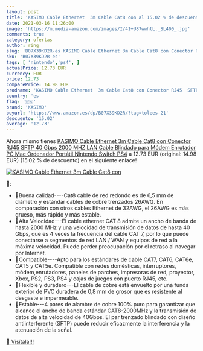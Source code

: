 ```yaml
---
layout: post
title: 'KASIMO Cable Ethernet  3m Cable Cat8 con al 15.02 % de descuento'
date: 2021-03-16 11:26:00
image: 'https://m.media-amazon.com/images/I/41+U87wwhtL._SL400_.jpg'
comments: true
category: ofertas
author: ring
slug: 'B07X39KD2R-es KASIMO Cable Ethernet 3m Cable Cat8 con Conector RJ45 SFTP...'
sku: 'B07X39KD2R-es'
tags: [ 'nintendo','ps4', ]
actualPrice: 12.73 EUR
currency: EUR
price: 12.73
comparePrice: 14.98 EUR
prodname: 'KASIMO Cable Ethernet  3m Cable Cat8 con Conector RJ45  SFTP  40 Gbps  2000 MHZ  LAN Cable Blindado  para Módem  Enrutador  PC  Mac  Ordenador Portátil  Nintendo Switch  PS4'
country: 'es'
flag: '🇪🇸'
brand: 'KASIMO'
buyurl: 'https://www.amazon.es/dp/B07X39KD2R/?tag=tolees-21'
descuento: '15.02'
average: '12.73'
---
```


Ahora mismo tienes [KASIMO Cable Ethernet  3m Cable Cat8 con Conector RJ45  SFTP  40 Gbps  2000 MHZ  LAN Cable Blindado  para Módem  Enrutador  PC  Mac  Ordenador Portátil  Nintendo Switch  PS4](https://www.amazon.es/dp/B07X39KD2R/?tag=tolees-21) a 12.73 EUR (original: 14.98 EUR) (15.02 %  de descuento) en el siguiente enlace!

[![KASIMO Cable Ethernet  3m Cable Cat8 con](https://m.media-amazon.com/images/I/41+U87wwhtL._SL400_.jpg)](https://www.amazon.es/dp/B07X39KD2R/?tag=tolees-21)

🔎:

- 🚀Buena calidad----Cat8 cable de red redondo es de 6,5 mm de diámetro y estándar cables de cobre trenzados 26AWG. En comparación con otros cables Ethernet de 32AWG, el 26AWG es más grueso, más rápido y más estable.
- 🚀Alta Velocidad---El cable ethernet CAT 8 admite un ancho de banda de hasta 2000 MHz y una velocidad de transmisión de datos de hasta 40 Gbps, que es 4 veces la frecuencia del cable CAT 7, por lo que puede conectarse a segmentos de red LAN / WAN y equipos de red a la máxima velocidad. Puede perder preocupación por el retraso al navegar por Internet.
- 🚀Compatible----Apto para los estándares de cable CAT7, CAT6, CAT6e, CAT5 y CAT5e. Compatible con redes domésticas, interruptores, módem,enrutadores, paneles de parches, impresoras de red, proyector, Xbox, PS2, PS3, PS4 y cajas de juegos con puerto RJ45, etc.
- 🚀Flexible y duradero---El cable de cobre está envuelto por una funda exterior de PVC duradera de 0,8 mm de grosor que es resistente al desgaste e impermeable.
- 🚀Estable---4 pares de alambre de cobre 100% puro para garantizar que alcance el ancho de banda estándar CAT8-2000MHz y la transmisión de datos de alta velocidad de 40Gbps. El par trenzado blindado con diseño antiinterferente (SFTP) puede reducir eficazmente la interferencia y la atenuación de la señal.

[🛒 Visítala!!!](https://www.amazon.es/dp/B07X39KD2R/?tag=tolees-21)
